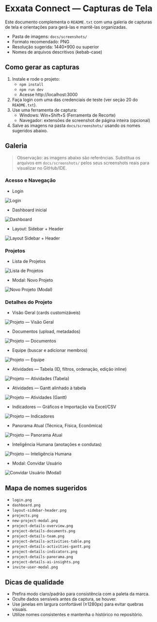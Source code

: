 # Exxata Connect — Capturas de Tela

Este documento complementa o `README.txt` com uma galeria de capturas de tela e orientações para gerá-las e mantê-las organizadas.

- Pasta de imagens: `docs/screenshots/`
- Formato recomendado: PNG
- Resolução sugerida: 1440×900 ou superior
- Nomes de arquivos descritivos (kebab-case)

## Como gerar as capturas

1. Instale e rode o projeto:
   - `npm install`
   - `npm run dev`
   - Acesse http://localhost:3000
2. Faça login com uma das credenciais de teste (ver seção 20 do `README.txt`).
3. Use uma ferramenta de captura:
   - Windows: Win+Shift+S (Ferramenta de Recorte)
   - Navegador: extensões de screenshot de página inteira (opcional)
4. Salve as imagens na pasta `docs/screenshots/` usando os nomes sugeridos abaixo.

## Galeria

> Observação: as imagens abaixo são referências. Substitua os arquivos em `docs/screenshots/` pelos seus screenshots reais para visualizar no GitHub/IDE.

### Acesso e Navegação

- Login

![Login](./docs/screenshots/login.png)

- Dashboard inicial

![Dashboard](./docs/screenshots/dashboard.png)

- Layout: Sidebar + Header

![Layout Sidebar + Header](./docs/screenshots/layout-sidebar-header.png)

### Projetos

- Lista de Projetos

![Lista de Projetos](./docs/screenshots/projects.png)

- Modal: Novo Projeto

![Novo Projeto (Modal)](./docs/screenshots/new-project-modal.png)

### Detalhes do Projeto

- Visão Geral (cards customizáveis)

![Projeto — Visão Geral](./docs/screenshots/project-details-overview.png)

- Documentos (upload, metadados)

![Projeto — Documentos](./docs/screenshots/project-details-documents.png)

- Equipe (buscar e adicionar membros)

![Projeto — Equipe](./docs/screenshots/project-details-team.png)

- Atividades — Tabela (ID, filtros, ordenação, edição inline)

![Projeto — Atividades (Tabela)](./docs/screenshots/project-details-activities-table.png)

- Atividades — Gantt alinhado à tabela

![Projeto — Atividades (Gantt)](./docs/screenshots/project-details-activities-gantt.png)

- Indicadores — Gráficos e Importação via Excel/CSV

![Projeto — Indicadores](./docs/screenshots/project-details-indicators.png)

- Panorama Atual (Técnica, Física, Econômica)

![Projeto — Panorama Atual](./docs/screenshots/project-details-panorama.png)

- Inteligência Humana (anotações e condutas)

![Projeto — Inteligência Humana](./docs/screenshots/project-details-ai-insights.png)

- Modal: Convidar Usuário

![Convidar Usuário (Modal)](./docs/screenshots/invite-user-modal.png)

## Mapa de nomes sugeridos

- `login.png`
- `dashboard.png`
- `layout-sidebar-header.png`
- `projects.png`
- `new-project-modal.png`
- `project-details-overview.png`
- `project-details-documents.png`
- `project-details-team.png`
- `project-details-activities-table.png`
- `project-details-activities-gantt.png`
- `project-details-indicators.png`
- `project-details-panorama.png`
- `project-details-ai-insights.png`
- `invite-user-modal.png`

## Dicas de qualidade

- Prefira modo claro/padrão para consistência com a paleta da marca.
- Oculte dados sensíveis antes da captura, se houver.
- Use janelas em largura confortável (≥1280px) para evitar quebras visuais.
- Utilize nomes consistentes e mantenha o histórico no repositório.
